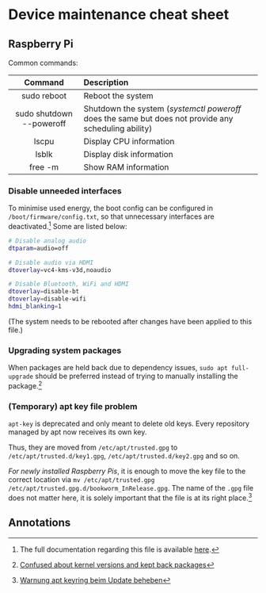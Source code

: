 # Device maintenance cheat sheet

## Raspberry Pi

Common commands:

| Command | Description |
| :-: | :-- |
| sudo reboot | Reboot the system |
| sudo shutdown --poweroff | Shutdown the system (*systemctl poweroff* does the same but does not provide any scheduling ability) |
| lscpu | Display CPU information |
| lsblk | Display disk information |
| free -m | Show RAM information |

### Disable unneeded interfaces

To minimise used energy, the boot config can be configured in `/boot/firmware/config.txt`, so that unnecessary interfaces are deactivated.[^pihole-boot] Some are listed below:

```sh
# Disable analog audio
dtparam=audio=off

# Disable audio via HDMI
dtoverlay=vc4-kms-v3d,noaudio

# Disable Bluetooth, WiFi and HDMI
dtoverlay=disable-bt
dtoverlay=disable-wifi
hdmi_blanking=1
```

(The system needs to be rebooted after changes have been applied to this file.)

### Upgrading system packages

When packages are held back due to dependency issues, `sudo apt full-upgrade` should be preferred instead of trying to manually installing the package.[^full-upgrade]

### (Temporary) apt key file problem

`apt-key` is deprecated and only meant to delete old keys. Every repository managed by apt now receives its own key.

Thus, they are moved from `/etc/apt/trusted.gpg` to `/etc/apt/trusted.d/key1.gpg`, `/etc/apt/trusted.d/key2.gpg` and so on.

*For newly installed Raspberry Pis*, it is enough to move the key file to the correct location via `mv /etc/apt/trusted.gpg /etc/apt/trusted.gpg.d/bookworm_InRelease.gpg`. The name of the `.gpg` file does not matter here, it is solely important that the file is at its right place.[^apt-key]

## Annotations

[^pihole-boot]: The full documentation regarding this file is available [here](https://www.raspberrypi.com/documentation/computers/config_txt.html).
[^full-upgrade]: [Confused about kernel versions and kept back packages](https://forums.raspberrypi.com/viewtopic.php?t=365267)
[^apt-key]: [Warnung apt keyring beim Update beheben](https://forum-raspberrypi.de/forum/thread/60014-warnung-apt-keyring-beim-update-beheben/)
